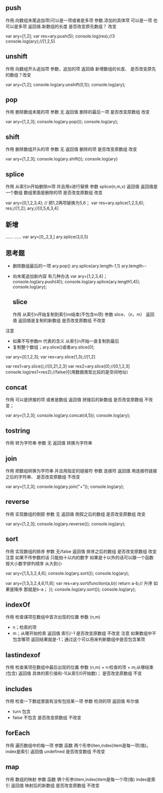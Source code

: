  <!-- push：
• 作用：向数组末尾追加某一项
• 参数：添加的具体项，可以是一项,也可以是多项
• 返回值：新数组的长度
• 是否改变原数组：改变 
-->

## push
作用.向数组末尾追加项(可以是一项或者是多项
参数.添加的具体项 可以是一项 也可以是多项
返回值.新数组的长度
是否改变原先数组？ 改变

<!-- 例子push -->
var ary=[1,2];
var res=ary.push(5);
console.log(res);//3
console.log(ary);//[1,2,5]


## unshift
作用 向数组开头追加项
参数，追加的项
返回值 新增数组的长度、
是否改变原先的数组？改变

<!-- 例子 -->
var ary=[1,2];
console.log(ary.unshift(0,1));
console.log(ary);

## pop
作用 删除数组末尾的项
参数 无
返回值 删除的最后一项
是否改变原数组 改变

var ary=[1,2,3];
console.log(ary.pop());
console.log(ary);




## shift 
作用 删除数组开头的项
参数 无
返回值 删除的项
是否改变原数组 改变

var ary=[1,2,3];
console.log(ary.shift());
console.log(ary)

## splice
作用 从索引n开始删除m项 并且用x进行替换
参数 splice(n,m,x)
返回值 返回值是一个数组 数组里面是删除的项
是否改变原数组 改变

var ary=[0,1,2,3,4];
// 把1,2两项替换为5,6；
var res=ary.splice(1,2,5,6);
res;//[1,2];
ary;//[0,5,6,3,4]



## 新增 
...... 
......
var ary=[0,,2,3,]
ary.splice(3,0,5)


## 思考题
+ 删除数组最后的一项
  ary.pop()
  ary.splice(ary.length-1,1)
  ary.lemgth--
+ 向末尾追加新内容 有几种办法
  var ary=[1,2,3,4]；
  console.log(ary.push(4));
  console.log(ary.splice(ary.length1,4));
  console.log(ary);

  ## slice 
  作用 从索引n开始复制到索引m结束(不包含m项)
  参数 slice、（n，m）
  返回值 返回值是复制的新数组
  是否改变原数组 不改变

注意
+ 如果不写参数m 代表的含义 从索引n开始一直复制到最后
+ 复制整个数组；ary.slice()或者ary.slice(0);


var ary=[0,1,2,3];
var res=ary.slice(1,3);//[1,2]

var res1=ary.slice();//[0,21,2,3]
var res2=ary.slice(0);//[0,1,2,3]
console.log(res1=res2);//false(引用数据类型比较的是空间地址)


## concat
作用 可以是拼接的项 或者是数组
返回值 拼接后的新数组
是否改变原数组 不改变；

var ary=[1,2,3];
console.log(ary.concat(4,5));
console.log(ary);


## tostring
作用 转为字符串
参数 无
返回值 转换为字符串

## join
作用 把数组转换为字符串 并且用指定的链接符
参数 连接符
返回值 用连接符链接之后的字符串、
是否改变原数组 不改变

var ary=[1,2,3];
console.log(ary.join("+"));
console.log(ary);

## reverse
作用 实现数组的倒叙
参数 无
返回值 倒叙之后的数组
是否改变原数组 改变

var ary=[1,2,3];
console.log(ary.reverse());
console.log(ary);


## sort
作用 实现数组的排序
参数 无/false
返回值 排序之后的数组
是否改变原数组 改变
注意 如果不传参数的话 只能拍十以内的数字 如果是十以外的话可以跟一个函数
按大小数字排列顺序 从大到小

var ary=[1,5,3,2,4,6];
console.log(ary.sort());
console.log(ary);

var ary=[1,5,3,2,4,6,11,8];
var res=ary.sort(function(a,b){
  return a-b;// 升序 如果是降序 那就是b-a；
});
console.log(ary.sort());
console.log(ary);

## indexOf
作用 检查谋项在数组中首次出现的位置
参数 (n,m)
   + n；检索的项
   + m；从哪开始检索
返回值 索引/-1
是否改变原数组 不改变 
注意  如果数组中不包含哪项 返回结果就是-1；通过这个可以用来判断数组中是否包含某项


## lastindexof 
作用 检查某项在数组中最后出现的位置
参数 (n,m)
    + n:检查的项
    + m;从哪结束(包含)
返回值 具体的索引值和-1(从索引0开始数)；
是否改变原数组 不变


## includes
作用 检查一下数组里面有没有包括某一项
参数 检测的项
返回值 布尔值
+ turn 包含
+ false 不包含
是否改变原数组 不改变

## forEach
作用 遍历数组中的每一项
参数 函数 两个形参(iten,index)item是每一项(值)。index是索引
返回值 undefined
是否改变数组 不改变

## map
作用 数组的映射
参数 函数 俩个形参(item,index)item是每一个项(值) index是索引
返回值 映射后的新数组
是否改变原数组 不改变